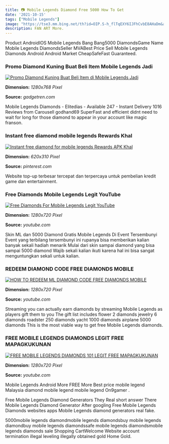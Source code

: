 ```yaml
---
title: 📷 Mobile Legends Diamond Free 5000 How To Get
date: '2021-10-15'
tags: ["Mobile Legends"]
image: "https://tse3.mm.bing.net/th?id=OIP.S-h_flTqEXY6IJFhCvbE8AHaDm&amp;pid=15.1"
description: FAN ART More.
---
```




Product AndroidIOS Mobile Legends Bang Bang5000 DiamondsGame Name Mobile Legends DiamondsSeller MVABest Price Sell Mobile Legends Diamonds Android Android Market CheapSafeFast Guaranteed.



### Promo Diamond Kuning Buat Beli Item Mobile Legends Jadi 

[![Promo Diamond Kuning Buat Beli Item di Mobile Legends Jadi ](https://gadgetren.com/wp-content/uploads/2020/11/Diamond-Kuning-Mobile-Legends-Header.jpg)](https://gadgetren.com/wp-content/uploads/2020/11/Diamond-Kuning-Mobile-Legends-Header.jpg)


**Dimension:** _1280x768 Pixel_ 

**Source:** _gadgetren.com_ 


Mobile Legends Diamonds - Elitedias - Available 247 - Instant Delivery 1016 Reviews from Carousell godhand69 SuperFast and efficient didnt need to wait for long for those diamond to appear in your account like magic franson.


### Instant free diamond mobile legends Rewards Khal 

[![Instant free diamond for mobile legends Rewards APK Khal ](https://i.pinimg.com/736x/dc/6f/83/dc6f8364c194237ac4cb7d44f371ce07.jpg)](https://i.pinimg.com/736x/dc/6f/83/dc6f8364c194237ac4cb7d44f371ce07.jpg)


**Dimension:** _620x310 Pixel_ 

**Source:** _pinterest.com_ 


Website top-up terbesar tercepat dan terpercaya untuk pembelian kredit game dan entertainment.


### Free Diamonds Mobile Legends Legit YouTube

[![Free Diamonds For Mobile Legends Legit  YouTube](https://i.ytimg.com/vi/YMIZXm5yI44/maxresdefault.jpg)](https://i.ytimg.com/vi/YMIZXm5yI44/maxresdefault.jpg)


**Dimension:** _1280x720 Pixel_ 

**Source:** _youtube.com_ 


Skin ML dan 5000 Diamond Gratis Mobile Legends Di Event Tersembunyi Event yang terbilang tersembunyi ini rupanya bisa memberikan kalian banyak sekali hadiah menarik Mulai dari skin sampai diamond yang bisa sampai 5000 diamond Wajib sekali kalian ikuti karena hal ini bisa sangat menguntungkan sekali untuk kalian.


###  REDEEM DIAMOND CODE FREE DIAMONDS MOBILE 

[![HOW TO REDEEM ML DIAMOND CODE  FREE DIAMONDS MOBILE ](https://i.ytimg.com/vi/9gE9Vpt8Fqw/maxresdefault.jpg)](https://i.ytimg.com/vi/9gE9Vpt8Fqw/maxresdefault.jpg)


**Dimension:** _1280x720 Pixel_ 

**Source:** _youtube.com_ 


Streaming you can actually earn diamonds by streaming Mobile Legends as players gift them to you The gift list includes flower 2 diamonds jewelry 6 diamonds roadster 250 diamonds yacht 1000 diamonds airplane 5000 diamonds This is the most viable way to get free Mobile Legends diamonds.


### FREE MOBILE LEGENDS DIAMONDS LEGIT FREE MAPAGKUKUNAN 

[![FREE MOBILE LEGENDS DIAMONDS 101 LEGIT FREE MAPAGKUKUNAN ](https://i.ytimg.com/vi/6pUNyaz_yv4/maxresdefault.jpg)](https://i.ytimg.com/vi/6pUNyaz_yv4/maxresdefault.jpg)


**Dimension:** _1280x720 Pixel_ 

**Source:** _youtube.com_ 



 Mobile Legends Android More FREE More Best price mobile legend Malaysia diamond mobile legend mobile legend On9gamer .


Free Mobile Legends Diamond Generators They Real short answer There Mobile Legends Diamond Generator After googling Free Mobile Legends Diamonds websites apps Mobile Legends diamond generators real fake.


5000mobile legends diamondmobile legends diamondsbuy mobile legends diamondbuy mobile legends diamondssafe mobile legends diamondsmobile legends diamonds sale Shopping CartWelcome Website account termination illegal leveling illegally obtained gold Home Gold.




